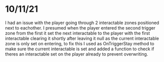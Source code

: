 # 10/11/21 

I had an issue with the player going through 2 interactable zones positioned next to eachother. I presumed when the player entered the second trigger zone from the first it set the next interactable to the player with the first interactable clearing it shortly after leaving it null as the current interactable zone is only set on entering, to fix this I used as OnTriggerStay method to make sure the current interactable is set and added a function to check if theres an interactable set on the player already to prevent overwriting.
